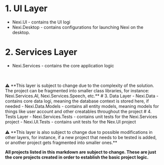 # 1. UI Layer
- Nexi.UI - contains the UI logi
- Nexi.Desktop - contains configurations for launching Nexi on the desktop.
# 2. Services Layer
- Nexi.Services - contains the core application logic
<br>
<br> ⚠️ **This layer is subject to change due to the complexity of the solution. The project can be fragmented into smaller class libraries, for instance: Nexi.Services.AI, Nexi.Services.Speech, etc.**
# 3. Data Layer
- Nexi.Data - contains core data logi, meaning the database context is stored here, if needed
- Nexi.Data.Models - contains all entity models, meaning models for things like user account and other creatables throughout the project
# 4. Tests Layer
- Nexi.Services.Tests - contains unit tests for the Nexi.Services project
- Nexi.UI.Tests - contains unit tests for the Nex.UI project
<br>
<br> ⚠️ **This layer is also subject to change due to possible modifications in other layers, for instance, if a new project that needs to be tested is added, or another project gets fragmented into smaller ones.**

**All projects listed in this markdown are subject to change. These are just the core projects created in order to establish the basic project logic.**
